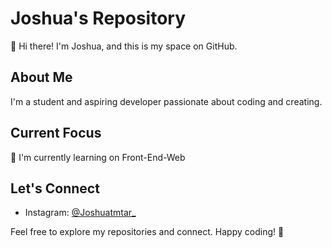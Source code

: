 # Joshua's Repository

👋 Hi there! I'm Joshua, and this is my space on GitHub.

## About Me

I'm a student and aspiring developer passionate about coding and creating.

## Current Focus

🚀 I'm currently learning on Front-End-Web

## Let's Connect

- Instagram: [@Joshuatmtar_](#)

Feel free to explore my repositories and connect. Happy coding! 🌟
